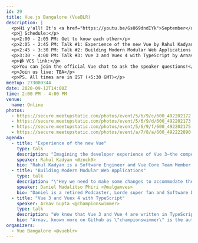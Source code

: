 ```yaml
---
id: 29
title: Vue.js Bangalore (VueBLR)
description: |
  <p>Hi y'all! It's <a href="https://youtu.be/Gs069dndIYk">September</a> and we have another fantastic online meetup in the works. Check out the schedule for all the details.</p>
  <p>📝 Schedule:</p>
  <p>2:00 - 2:05 PM: Get to know each other</p>
  <p>2:05 - 2:45 PM: Talk #1: Experience of the new Vue by Rahul Kadyan</p>
  <p>2:45 - 3:30 PM: Talk #2: Building Modern Modular Web Applications by Daniel Madalitso Phiri</p>
  <p>3:30 - 4:00 PM: Talk #3: Vue 3 and Vuex 4 with TypeScript by Arnav Gupta</p>
  <p>📹 VCS link:</p>
  <p>You can join the official Vue chat to ask the speaker questions!</p>
  <p>Join us live: TBA</p>
  <p>PS. All times are in IST (+5:30 GMT)</p>
meetup: 273080344
date: 2020-09-12T14:00Z
time: 2:00 PM - 4:00 PM
venue:
  name: Online
photos:
  - https://secure.meetupstatic.com/photos/event/5/6/9/c/600_492202172.jpeg
  - https://secure.meetupstatic.com/photos/event/5/6/9/d/600_492202173.jpeg
  - https://secure.meetupstatic.com/photos/event/5/6/9/f/600_492202175.jpeg
  - https://secure.meetupstatic.com/photos/event/a/7/8/a/600_492222890.jpeg
agenda:
  - title: "Experience of the new Vue"
    type: talk
    description: "Imagining the developer experience of Vue 3—the composition API, new compiler, new SFC spec, new dev tools, new bundler etc. This talk is knock on the door of upcoming developer experience in the world of Vue."
    speaker: Rahul Kadyan <@znck0>
    bio: "Rahul Kadyan is a Software Engineer and Vue Core Team Member. He is super enthusiastic about building accessible web apps, the compilation process of .vue files, and tooling for the Vue ecosystem."
  - title: "Building Modern Modular Web Applications"
    type: talk
    description: "\"Hey we need to make some changes to accommodate the new content\" -- No developer likes to hear this. As far fetched of an idea it may seem, you can write your frontend code and have all sorts of new content added to your CMS without having to re-write the frontend over and over. I will take attendees through building a modular Nuxt web application, that queries a Headless CMS and takes away the need to constantly change your frontend code to accommodate new content."
    speaker: Daniel Madalitso Phiri <@malgamves>
    bio: "Daniel is a retired Podcaster, Lorde super fan and Software Developer currently a Developer Advocate at Strapi."
  - title: "Vue 3 and Vuex 4 with TypeScript"
    speaker: Arnav Gupta <@championswimmer>
    type: talk
    description: "We know that Vue 3 and Vue 4 are written in TypeScript themselves, but creating apps with them is possible in plain JS as well - which is still the default language in the guides. But, if we chose to go full-blown TypeScript in our apps too, we can take advantage of 100% natively generated typings, and a much better experience than Vue 2 + Typescript."
    bio: "Arnav, known more on Github as \"championswimmer\" is the author of two very popular VueJS ecosystem libraries–vuex-persist and vuex-module-decorators. Arnav has been an advocate of using Vue with TypeScript for the last many years, and has contributed numerous guides on using Vue, Vuex and Nuxt in a strongly typed TypeScript-driven environment."
organizers:
  - Vue Bangalore <@vueblr>
---
```


<EventPage />
